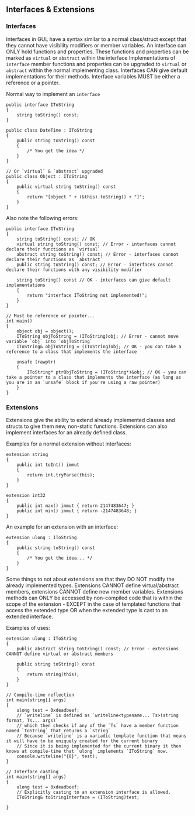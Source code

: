 ## Interfaces & Extensions

### Interfaces

Interfaces in GUL have a syntax similar to a normal class/struct except that they cannot have visibility modifiers or member variables.
An interface can ONLY hold functions and properties. These functions and properties can be marked as `virtual` or `abstract` within the interface
Implementations of `interface` member functions and properties can be upgraded to `virtual` or `abstract` within the normal implementing class.
Interfaces CAN give default implementations for their methods.
Interface variables MUST be either a reference or a pointer.

Normal way to implement an `interface`

    public interface IToString
	{
	    string toString() const;
	}
	
	public class DateTime : IToString
	{
	    public string toString() const
		{
			/* You get the idea */
		}
	}
	
	// Or `virtual` & `abstract` upgraded
	public class Object : IToString
	{
		public virtual string toString() const
		{
			return "[object " + (&this).toString() + "]";
		}
	}
    
Also note the following errors:
    
	public interface IToString
	{
	    string toString() const; // OK
		virtual string toString() const; // Error - interfaces cannot declare their functions as `virtual`
		abstract string toString() const; // Error - interfaces cannot declare their functions as `abstract`
		public string toString() const; // Error - interfaces cannot declare their functions with any visibility modifier
		
		string toString() const // OK - interfaces can give default implementations
		{
			return "interface IToString not implemented!";
		}
	}
	
	// Must be reference or pointer...
	int main()
	{
		object obj = object();
		IToString objToString = (IToString)obj; // Error - cannot move variable `obj` into `objToString`
		IToString& objToString = (IToString)obj; // OK - you can take a reference to a class that implements the interface
		
		unsafe (rawptr)
		{
			IToString* ptrObjToString = (IToString*)&obj; // OK - you can take a pointer to a class that implements the interface (as long as you are in an `unsafe` block if you're using a raw pointer)
		}
	}
	
### Extensions

Extensions give the ability to extend already implemented classes and structs to give them new, non-static functions.
Extensions can also implement interfaces for an already defined class.

Examples for a normal extension without interfaces:

    extension string
	{
	    public int toInt() immut
		{
		    return int.tryParse(this);
		}
	}
	
	extension int32
	{
		public int max() immut { return 2147483647; }
		public int min() immut { return -2147483648; }
	}
	
An example for an extension with an interface:
    
	extension ulong : IToString
	{
	    public string toString() const
		{
			/* You get the idea... */
		}
	}
	
Some things to not about extensions are that they DO NOT modify the already implemented types. 
Extensions CANNOT define virtual/abstract members, extensions CANNOT define new member variables.
Extensions methods can ONLY be accessed by non-compiled code that is within the scope of the extension -
EXCEPT in the case of templated functions that access the extended type OR when the extended type is cast to an extended interface.

Examples of uses:
    
    extension ulong : IToString
	{
	    public abstract string toString() const; // Error - extensions CANNOT define virtual or abstract members
		
		public string toString() const
		{
			return string(this);
		}
	}
	
	// Compile-time reflection
	int main(string[] args)
	{
		ulong test = 0xdeadbeef;
		// `writeline` is defined as `writeline<typename... Ts>(string format, Ts... args)` 
		// which then checks if any of the `Ts` have a member function named `toString` that returns a `string`
		// Because `writeline` is a variadic template function that means it will have to be uniquely created for the current binary
		// Since it is being implemented for the current binary it then knows at compile-time that `ulong` implements `IToString` now.
		console.writeline("{0}", test); 
	}
	
	// Interface casting
	int main(string[] args)
	{
		ulong test = 0xdeadbeef;
		// Explicitly casting to an extension interface is allowed.
		IToString& toStringInterface = (IToString)test;
		
	}
